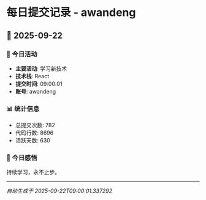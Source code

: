 # 每日提交记录 - awandeng

## 📅 2025-09-22

### 🎯 今日活动
- **主要活动**: 学习新技术
- **技术栈**: React
- **提交时间**: 09:00:01
- **账号**: awandeng

### 📊 统计信息
- 总提交次数: 782
- 代码行数: 8696
- 活跃天数: 630

### 💭 今日感悟
持续学习，永不止步。

---
*自动生成于 2025-09-22T09:00:01.337292*
